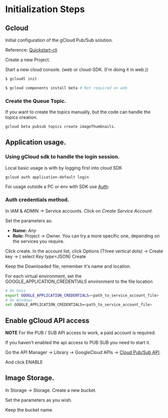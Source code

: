 # Initialization Steps

## Gcloud

Initial configuration of the gCloud Pub/Sub solution.

Reference: [Quickstart-cli](https://cloud.google.com/pubsub/docs/quickstart-cli)

Create a new Project.

Start a new cloud console. (web or cloud-SDK. (I'm doing it in web.))


``` sh
$ gcloudl init
```


```sh
$ gcloud components install beta # Not required on web
```

### Create the Queue Topic.

If you want to create the topics manually, but the code can handle the
topics creation.

```sh
gcloud beta pubsub topics create imageThumbnails.
```

## Application usage.

### Using gCloud sdk to handle the login session.

Local basic usage is with by logging first into cloud SDK

```sh
gcloud auth application-default login
```

For usage outside a PC or env with SDK use [Auth](https://cloud.google.com/docs/authentication#getting_credentials_for_server-centric_flow):

### Auth credentials method.

In IAM & ADMIN -> Service accounts. Click on *Create Service Account*.

Set the parameters as:
 - **Name:** *Any*
 - **Role:**  Project -> Owner. You can try a more specific one,
        depending on the services you require.

Click create. In the account list, click Options (Three vertical dots) ->
  Create key -> ( select *Key type*=JSON) Create

Keep the Downloaded file, remember it's name and location.

For each virtual environment, set the GOOGLE_APPLICATION_CREDENTIALS
environment to the file location

```sh
# On Unix
export GOOGLE_APPLICATION_CREDENTIALS=<path_to_service_account_file>
# On Windows
set GOOGLE_APPLICATION_CREDENTIALS=<path_to_service_account_file>
```

## Enable gCloud API access

**NOTE** For the PUB / SUB API access to work, a paid account is required.

If you haven't enabled the api access to PUB SUB you need to start it.

Go the API Manager -> Library -> GoogleCloud APIs -> [Cloud Pub/Sub API](https://console.developers.google.com/apis/api/pubsub.googleapis.com/overview?project=pubsub-datatest).

And click ENABLE

## Image Storage.

In Storage -> Storage. Create a new bucket.

Set the parameters as you wish.

Keep the bucket name.

